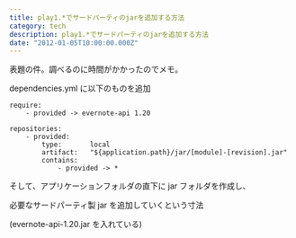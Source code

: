 ```yaml
---
title: play1.*でサードパーティのjarを追加する方法
category: tech
description: play1.*でサードパーティのjarを追加する方法
date: "2012-01-05T10:00:00.000Z"
---
```


表題の件。調べるのに時間がかかったのでメモ。

dependencies.yml に以下のものを追加

```
require:
    - provided -> evernote-api 1.20

repositories:
    - provided:
        type:       local
        artifact:   "${application.path}/jar/[module]-[revision].jar"
        contains:
            - provided -> *
```

そして、アプリケーションフォルダの直下に jar フォルダを作成し、

必要なサードパーティ製 jar を追加していくという寸法

(evernote-api-1.20.jar を入れている)
